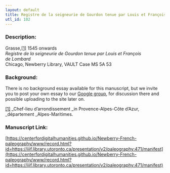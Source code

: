 ```yaml
---
layout: default
title: Registre de la seigneurie de Gourdon tenue par Louis et François de Lombard
utl_id: 102
---
```


### Description:

Grasse,<a id="_ftnref1">[[1]](#_ftn1)</a> 1545 onwards<br>
_Registre de la seigneurie de Gourdon tenue par Louis et François de Lombard_<br>
Chicago, Newberry Library, VAULT Case MS 5A 53

### Background:

There is no background essay available for this manuscript, but we invite you to post your own essay to our [Google group](https://paleography.library.utoronto.ca/content/group-work), for discussion there and possible uploading to the site later on.

<a id="_ftn1">[[1]](#_ftnref1)</a> _Chef-lieu d’arrondissement _in Provence-Alpes-Côte d’Azur, _département _Alpes-Maritimes. 

### Manuscript Link:

[https://centerfordigitalhumanities.github.io/Newberry-French-paleography/www/record.html?id=https://iiif.library.utoronto.ca/presentation/v2/paleography:471/manifest](https://centerfordigitalhumanities.github.io/Newberry-French-paleography/www/record.html?id=https://iiif.library.utoronto.ca/presentation/v2/paleography:471/manifest)
